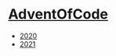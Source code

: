 # [AdventOfCode](https://adventofcode.com)
- [2020](https://adventofcode.com/2020)
- [2021](https://adventofcode.com/2021)
